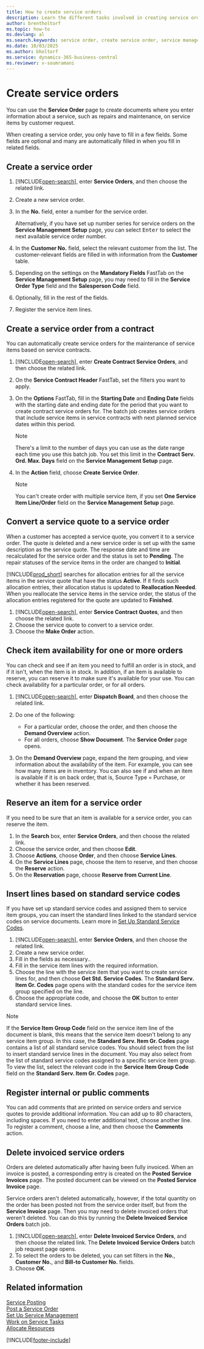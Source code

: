 ```yaml
---
title: How to create service orders
description: Learn the different tasks involved in creating service orders in Business Central such as creating a new service order or orders based on a service contract.
author: brentholtorf
ms.topic: how-to
ms.devlang: al
ms.search.keywords: service order, create service order, service management, service management setup, service item, service contract, service quote
ms.date: 10/03/2025
ms.author: bholtorf
ms.service: dynamics-365-business-central
ms.reviewer: v-soumramani
---
```


# Create service orders

You can use the **Service Order** page to create documents where you enter information about a service, such as repairs and maintenance, on service items by customer request.  

When creating a service order, you only have to fill in a few fields. Some fields are optional and many are automatically filled in when you fill in related fields.  

## Create a service order

1. [!INCLUDE[open-search](includes/open-search.md)], enter **Service Orders**, and then choose the related link.  
2. Create a new service order.  
3. In the **No.** field, enter a number for the service order.  

    Alternatively, if you have set up number series for service orders on the **Service Management Setup** page, you can select <kbd>Enter</kbd> to select the next available service order number.  

4. In the **Customer No.** field, select the relevant customer from the list. The customer-relevant fields are filled in with information from the **Customer** table.  

5. Depending on the settings on the **Mandatory Fields** FastTab on the **Service Management Setup** page, you may need to fill in the **Service Order Type** field and the **Salesperson Code** field.  
6. Optionally, fill in the rest of the fields.  
7. Register the service item lines.  

## Create a service order from a contract

You can automatically create service orders for the maintenance of service items based on service contracts.  

1. [!INCLUDE[open-search](includes/open-search.md)], enter **Create Contract Service Orders**, and then choose the related link.  
2. On the **Service Contract Header** FastTab, set the filters you want to apply.  
3. On the **Options** FastTab, fill in the **Starting Date** and **Ending Date** fields with the starting date and ending date for the period that you want to create contract service orders for. The batch job creates service orders that include service items in service contracts with next planned service dates within this period.  

    > [!NOTE]  
    > There's a limit to the number of days you can use as the date range each time you use this batch job. You set this limit in the **Contract Serv. Ord. Max. Days** field on the **Service Management Setup** page.  

4. In the **Action** field, choose **Create Service Order**.  
    > [!NOTE]  
    > You can't create order with multiple service item, if you set **One Service Item Line/Order** field on the **Service Management Setup** page.

## Convert a service quote to a service order

When a customer has accepted a service quote, you convert it to a service order. The quote is deleted and a new service order is set up with the same description as the service quote. The response date and time are recalculated for the service order and the status is set to **Pending**. The repair statuses of the service items in the order are changed to **Initial**.  

[!INCLUDE[prod_short](includes/prod_short.md)] searches for allocation entries for all the service items in the service quote that have the status **Active**. If it finds such allocation entries, their allocation status is updated to **Reallocation Needed**. When you reallocate the service items in the service order, the status of the allocation entries registered for the quote are updated to **Finished**.

1. [!INCLUDE[open-search](includes/open-search.md)], enter **Service Contract Quotes**, and then choose the related link.  
2. Choose the service quote to convert to a service order.  
3. Choose the **Make Order** action.  

## Check item availability for one or more orders

You can check and see if an item you need to fulfill an order is in stock, and if it isn't, when the item is in stock. In addition, if an item is available to reserve, you can reserve it to make sure it's available for your use. You can check availability for a particular order, or for all orders.  

1. [!INCLUDE[open-search](includes/open-search.md)], enter **Dispatch Board**, and then choose the related link.  
2. Do one of the following:  

    * For a particular order, choose the order, and then choose the **Demand Overview** action.  
    * For all orders, choose **Show Document**. The **Service Order** page opens.  

3. On the **Demand Overview** page, expand the item grouping, and view information about the availability of the item. For example, you can see how many items are in inventory. You can also see if and when an item is available if it is on back order, that is, Source Type = Purchase, or whether it has been reserved.

## Reserve an item for a service order

If you need to be sure that an item is available for a service order, you can reserve the item.

1. In the **Search** box, enter **Service Orders**, and then choose the related link.  
2. Choose the service order, and then choose **Edit**.  
3. Choose **Actions**, choose **Order**, and then choose **Service Lines**.  
4. On the **Service Lines** page, choose the item to reserve, and then choose the **Reserve** action.  
5. On the **Reservation** page, choose **Reserve from Current Line**.

## Insert lines based on standard service codes

If you have set up standard service codes and assigned them to service item groups, you can insert the standard lines linked to the standard service codes on service documents. Learn more in [Set Up Standard Service Codes](service-how-setup-service-coding.md).

1. [!INCLUDE[open-search](includes/open-search.md)], enter **Service Orders**, and then choose the related link.  
2. Create a new service order.  
3. Fill in the fields as necessary..  
4. Fill in the service item lines with the required information.  
5. Choose the line with the service item that you want to create service lines for, and then choose **Get Std. Service Codes**. The **Standard Serv. Item Gr. Codes** page opens with the standard codes for the service item group specified on the line.  
6. Choose the appropriate code, and choose the **OK** button to enter standard service lines.  

> [!NOTE]  
> If the **Service Item Group Code** field on the service item line of the document is blank, this means that the service item doesn't belong to any service item group. In this case, the **Standard Serv. Item Gr. Codes** page contains a list of all standard service codes. You should select from the list to insert standard service lines in the document. You may also select from the list of standard service codes assigned to a specific service item group. To view the list, select the relevant code in the **Service Item Group Code** field on the **Standard Serv. Item Gr. Codes** page.  

## Register internal or public comments

You can add comments that are printed on service orders and service quotes to provide additional information. You can add up to 80 characters, including spaces. If you need to enter additional text, choose another line. To register a comment, choose a line, and then choose the **Comments** action.  

## Delete invoiced service orders

Orders are deleted automatically after having been fully invoiced. When an invoice is posted, a corresponding entry is created on the **Posted Service Invoices** page. The posted document can be viewed on the **Posted Service Invoice** page.  

Service orders aren't deleted automatically, however, if the total quantity on the order has been posted not from the service order itself, but from the **Service Invoice** page. Then you may need to delete invoiced orders that weren't deleted. You can do this by running the **Delete Invoiced Service Orders** batch job.  

1. [!INCLUDE[open-search](includes/open-search.md)], enter **Delete Invoiced Service Orders**, and then choose the related link. The **Delete Invoiced Service Orders** batch job request page opens.  
2. To select the orders to be deleted, you can set filters in the **No.**, **Customer No.**, and **Bill-to Customer No.** fields.  
3. Choose **OK**.  

## Related information

[Service Posting](service-service-posting.md)  
[Post a Service Order](service-how-to-post-service-orders.md)  
[Set Up Service Management](service-setup-service.md)  
[Work on Service Tasks](service-how-to-work-on-service-tasks.md)  
[Allocate Resources](service-how-to-allocate-resources.md)  

[!INCLUDE[footer-include](includes/footer-banner.md)]

